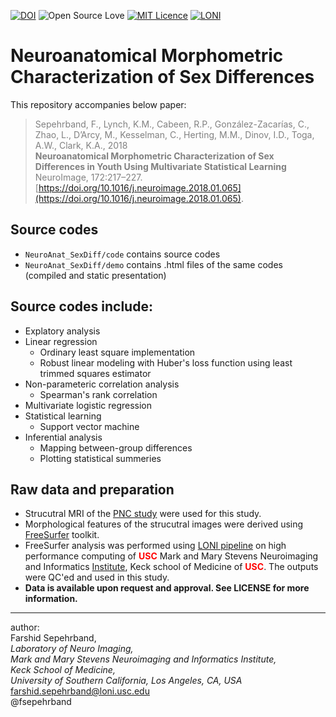 [![DOI](https://zenodo.org/badge/DOI/10.5281/zenodo.878944.svg)](https://doi.org/10.5281/zenodo.878944) 
![Open Source Love](https://badges.frapsoft.com/os/v1/open-source.png?v=103)
[![MIT Licence](https://badges.frapsoft.com/os/mit/mit.png?v=103)](https://github.com/sepehrband/Mining_NeuroAnat/blob/master/LICENSE)
[![LONI](https://github.com/sepehrband/Mining_NeuroAnat/blob/master/files/loni.png)](http://loni.usc.edu)

# Neuroanatomical Morphometric Characterization of Sex Differences
This repository accompanies below paper: 

><span style="color:gray">Sepehrband, F., Lynch, K.M., Cabeen, R.P., González-Zacarías, C., Zhao, L., D’Arcy, M., Kesselman, C., Herting, M.M., Dinov, I.D., Toga, A.W., Clark, K.A., 2018   
**Neuroanatomical Morphometric Characterization of Sex Differences in Youth Using Multivariate Statistical Learning**  
NeuroImage, 172:217–227. [https://doi.org/10.1016/j.neuroimage.2018.01.065](https://doi.org/10.1016/j.neuroimage.2018.01.065)</span>.

## Source codes
* `NeuroAnat_SexDiff/code` contains source codes
* `NeuroAnat_SexDiff/demo` contains .html files of the same codes (compiled and static presentation)

## Source codes include:
* Explatory analysis
* Linear regression
  * Ordinary least square implementation
  * Robust linear modeling with Huber's loss function using least trimmed squares estimator
* Non-parameteric correlation analysis
  * Spearman's rank correlation 
* Multivariate logistic regression
* Statistical learning
  * Support vector machine
* Inferential analysis
  * Mapping between-group differences
  * Plotting statistical summeries 

## Raw data and preparation
* Strucutral MRI of the [PNC study](http://www.med.upenn.edu/bbl/philadelphianeurodevelopmentalcohort.html ) were used for this study.  
* Morphological features of the strucutral images were derived using [FreeSurfer](http://freesurfer.net) toolkit.  
* FreeSurfer analysis was performed using [LONI pipeline](http://pipeline.loni.usc.edu) on high performance computing of <font color='red'>**USC**</font> Mark and Mary Stevens Neuroimaging and Informatics [Institute](http://www.ini.usc.edu), Keck school of Medicine of <font color='red'>**USC**</font>. The outputs were QC'ed and used in this study.  
* **Data is available upon request and approval. See LICENSE for more information.**

__________________________________________________________________
author:  
Farshid Sepehrband,   
*Laboratory of Neuro Imaging,  
Mark and Mary Stevens Neuroimaging and Informatics Institute,  
Keck School of Medicine,  
University of Southern California, Los Angeles, CA, USA*  
<farshid.sepehrband@loni.usc.edu>  
@fsepehrband

